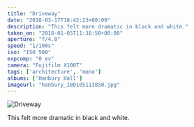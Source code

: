 ```yaml
---
title: "Driveway"
date: "2018-03-17T18:42:23+00:00"
description: "This felt more dramatic in black and white."
taken_on: "2018-01-05T11:38:50+00:00"
aperture: "f/4.0"
speed: "1/100s"
iso: "ISO 500"
expcomp: "0 ev"
camera: "Fujifilm X100T"
tags: ['architecture', 'mono']
albums: ['Hanbury Hall']
imageurl: "hanbury_180105113850.jpg"
---
```


![Driveway](https://wingsopenwide-images.s3.amazonaws.com/s/hanbury_180105113850.jpg)

This felt more dramatic in black and white.